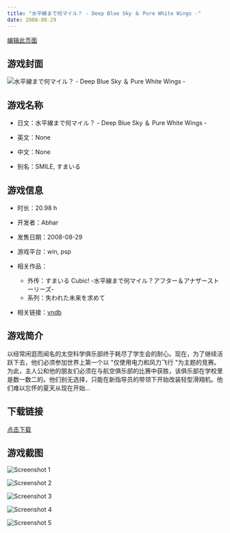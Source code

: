 ```yaml
---
title: "水平線まで何マイル？ - Deep Blue Sky ＆ Pure White Wings -"
date: 2008-08-29
---
```

[编辑此页面](https://github.com/ACG-3/ADV3-source/blob/main/source/_posts/%E6%B0%B4%E5%B9%B3%E7%B7%9A%E3%81%BE%E3%81%A7%E4%BD%95%E3%83%9E%E3%82%A4%E3%83%AB%EF%BC%9F%20-%20Deep%20Blue%20Sky%20%EF%BC%86%20Pure%20White%20Wings%20-.md)

## 游戏封面

![水平線まで何マイル？ - Deep Blue Sky ＆ Pure White Wings -](https%3A//pan.timero.xyz/onedrive/img_lib_001/%E6%B0%B4%E5%B9%B3%E7%B7%9A%E3%81%BE%E3%81%A7%E4%BD%95%E3%83%9E%E3%82%A4%E3%83%AB%EF%BC%9F%20-%20Deep%20Blue%20Sky%20%EF%BC%86%20Pure%20White%20Wings%20-_cover.avif)


## 游戏名称

- 日文：水平線まで何マイル？ - Deep Blue Sky ＆ Pure White Wings -
- 英文：None
- 中文：None

- 别名：SMILE, すまいる


## 游戏信息

- 时长：20.98 h
- 开发者：Abhar
- 发售日期：2008-08-29
- 游戏平台：win, psp
- 相关作品：
   - 外传：すまいる Cubic! -水平線まで何マイル？アフター＆アナザーストーリーズ-
   - 系列：失われた未来を求めて

- 相关链接：[vndb](https://vndb.org/v972)


## 游戏简介

以经常闲逛而闻名的太空科学俱乐部终于耗尽了学生会的耐心。现在，为了继续活跃下去，他们必须参加世界上第一个以 "仅使用电力和风力飞行 "为主题的竞赛。为此，主人公和他的朋友们必须在与航空俱乐部的比赛中获胜，该俱乐部在学校里是数一数二的。他们别无选择，只能在新指导员的带领下开始改装轻型滑翔机。他们难以忘怀的夏天从现在开始...


## 下载链接

[点击下载](https://pan.timero.xyz/onedrive/adv_lib_001/%E6%B0%B4%E5%B9%B3%E7%B7%9A%E3%81%BE%E3%81%A7%E4%BD%95%E3%83%9E%E3%82%A4%E3%83%AB%EF%BC%9F%20-%20Deep%20Blue%20Sky%20%EF%BC%86%20Pure%20White%20Wings%20-)


## 游戏截图


![Screenshot 1](https%3A//pan.timero.xyz/onedrive/img_lib_001/%E6%B0%B4%E5%B9%B3%E7%B7%9A%E3%81%BE%E3%81%A7%E4%BD%95%E3%83%9E%E3%82%A4%E3%83%AB%EF%BC%9F%20-%20Deep%20Blue%20Sky%20%EF%BC%86%20Pure%20White%20Wings%20-_Screenshot_1.avif)

![Screenshot 2](https%3A//pan.timero.xyz/onedrive/img_lib_001/%E6%B0%B4%E5%B9%B3%E7%B7%9A%E3%81%BE%E3%81%A7%E4%BD%95%E3%83%9E%E3%82%A4%E3%83%AB%EF%BC%9F%20-%20Deep%20Blue%20Sky%20%EF%BC%86%20Pure%20White%20Wings%20-_Screenshot_2.avif)

![Screenshot 3](https%3A//pan.timero.xyz/onedrive/img_lib_001/%E6%B0%B4%E5%B9%B3%E7%B7%9A%E3%81%BE%E3%81%A7%E4%BD%95%E3%83%9E%E3%82%A4%E3%83%AB%EF%BC%9F%20-%20Deep%20Blue%20Sky%20%EF%BC%86%20Pure%20White%20Wings%20-_Screenshot_3.avif)

![Screenshot 4](https%3A//pan.timero.xyz/onedrive/img_lib_001/%E6%B0%B4%E5%B9%B3%E7%B7%9A%E3%81%BE%E3%81%A7%E4%BD%95%E3%83%9E%E3%82%A4%E3%83%AB%EF%BC%9F%20-%20Deep%20Blue%20Sky%20%EF%BC%86%20Pure%20White%20Wings%20-_Screenshot_4.avif)

![Screenshot 5](https%3A//pan.timero.xyz/onedrive/img_lib_001/%E6%B0%B4%E5%B9%B3%E7%B7%9A%E3%81%BE%E3%81%A7%E4%BD%95%E3%83%9E%E3%82%A4%E3%83%AB%EF%BC%9F%20-%20Deep%20Blue%20Sky%20%EF%BC%86%20Pure%20White%20Wings%20-_Screenshot_5.avif)

